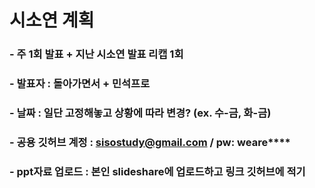 # 시소연 계획

### - 주 1회 발표 + 지난 시소연 발표 리캡 1회

### - 발표자 : 돌아가면서 + 민석프로

### - 날짜 : 일단 고정해놓고 상황에 따라 변경? (ex. 수-금, 화-금)

### - 공용 깃허브 계정 : sisostudy@gmail.com / pw: weare****

### - ppt자료 업로드 : 본인 slideshare에 업로드하고 링크 깃허브에 적기
